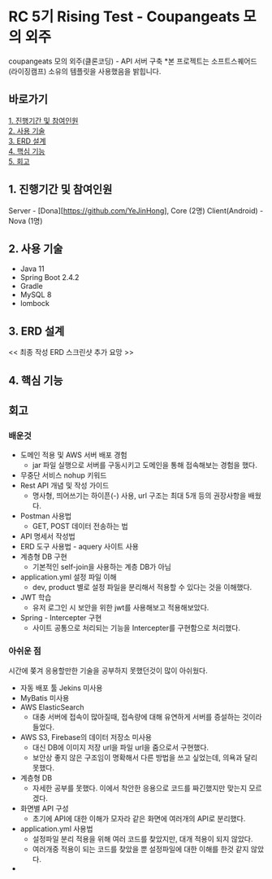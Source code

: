 # RC 5기 Rising Test - Coupangeats 모의 외주
coupangeats 모의 외주(클론코딩) - API 서버 구축
*본 프로젝트는 소프트스퀘어드(라이징캠프) 소유의 템플릿을 사용했음을 밝힙니다.

## 바로가기
[1. 진행기간 및 참여인원](#1.-진행기간-및-참여인원)  
[2. 사용 기술](#2.-사용-기술)  
[3. ERD 설계](#3.-ERD-설계)  
[4. 핵심 기능](#4.-핵심-기능)  
[5. 회고](#회고)  

## 1. 진행기간 및 참여인원
Server - [Dona][https://github.com/YeJinHong], Core (2명)
Client(Android) - Nova (1명)

## 2. 사용 기술
- Java 11
- Spring Boot 2.4.2
- Gradle
- MySQL 8
- lombock

## 3. ERD 설계
<< 최종 작성 ERD 스크린샷 추가 요망 >>

## 4. 핵심 기능


## 회고
### 배운것
 - 도메인 적용 및 AWS 서버 배포 경험
    - jar 파일 실행으로 서버를 구동시키고 도메인을 통해 접속해보는 경험을 했다.
 - 무중단 서비스 nohup 키워드
 - Rest API 개념 및 작성 가이드
   - 명사형, 띄어쓰기는 하이픈(-) 사용, url 구조는 최대 5개 등의 권장사항을 배웠다.
 - Postman 사용법 
    - GET, POST 데이터 전송하는 법
 - API 명세서 작성법
 - ERD 도구 사용법 - aquery 사이트 사용
 - 계층형 DB 구현
    - 기본적인 self-join을 사용하는 계층 DB가 아님
 - application.yml 설정 파일 이해
    - dev, product 별로 설정 파일을 분리해서 적용할 수 있다는 것을 이해했다.
 - JWT 학습
    - 유저 로그인 시 보안을 위한 jwt를 사용해보고 적용해보았다.
 - Spring - Intercepter 구현
    - 사이트 공통으로 처리되는 기능을 Intercepter를 구현함으로 처리했다.
    

### 아쉬운 점
 시간에 쫒겨 응용할만한 기술을 공부하지 못했던것이 많이 아쉬웠다.
 - 자동 배포 툴 Jekins 미사용
 - MyBatis 미사용
 - AWS ElasticSearch
    - 대충 서버에 접속이 많아질때, 접속량에 대해 유연하게 서버를 증설하는 것이라 들었다.
 - AWS S3, Firebase의 데이터 저장소 미사용
    - 대신 DB에 이미지 저장 url을 파일 url을 줌으로서 구현했다.
    - 보안상 좋지 않은 구조임이 명확해서 다른 방법을 쓰고 싶었는데, 의욕과 달리 못했다.
 - 계층형 DB
    - 자세한 공부를 못했다. 이에서 착안한 응용으로 코드를 짜긴했지만 맞는지 모르겠다.
 - 화면별 API 구성
    - 초기에 API에 대한 이해가 모자라 같은 화면에 여러개의 API로 분리했다.
 - application.yml 사용법 
    - 설정파일 분리 적용을 위해 여러 코드를 찾았지만, 대개 적용이 되지 않았다.
    - 여러개중 적용이 되는 코드를 찾았을 뿐 설정파일에 대한 이해를 한것 같지 않았다.
 - 